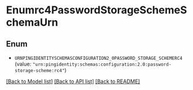# Enumrc4PasswordStorageSchemeSchemaUrn

## Enum


* `URNPINGIDENTITYSCHEMASCONFIGURATION2_0PASSWORD_STORAGE_SCHEMERC4` (value: `"urn:pingidentity:schemas:configuration:2.0:password-storage-scheme:rc4"`)


[[Back to Model list]](../README.md#documentation-for-models) [[Back to API list]](../README.md#documentation-for-api-endpoints) [[Back to README]](../README.md)


